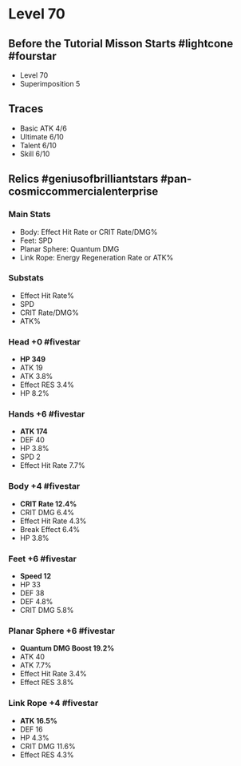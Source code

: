 # Level 70
## Before the Tutorial Misson Starts #lightcone #fourstar 
- Level 70
- Superimposition 5
## Traces
- Basic ATK 4/6
- Ultimate 6/10
- Talent 6/10
- Skill 6/10
## Relics #geniusofbrilliantstars #pan-cosmiccommercialenterprise
### Main Stats
- Body: Effect Hit Rate or CRIT Rate/DMG%
- Feet: SPD
- Planar Sphere: Quantum DMG
- Link Rope: Energy Regeneration Rate or ATK%
### Substats
- Effect Hit Rate%
- SPD
- CRIT Rate/DMG%
- ATK%
### Head +0 #fivestar
- **HP 349**
- ATK 19
- ATK 3.8%
- Effect RES 3.4%
- HP 8.2%
### Hands +6 #fivestar
- **ATK 174**
- DEF 40
- HP 3.8%
- SPD 2
- Effect Hit Rate 7.7%
### Body +4 #fivestar    
- **CRIT Rate 12.4%**
- CRIT DMG 6.4%
- Effect Hit Rate 4.3%
- Break Effect 6.4%
- HP 3.8%
### Feet +6 #fivestar
- **Speed 12**
- HP 33
- DEF 38
- DEF 4.8%
- CRIT DMG 5.8%
### Planar Sphere +6 #fivestar  
- **Quantum DMG Boost 19.2%**
- ATK 40
- ATK 7.7%
- Effect Hit Rate 3.4%
- Effect RES 3.8%
### Link Rope +4 #fivestar 
- **ATK 16.5%**
- DEF 16
- HP 4.3%
- CRIT DMG 11.6%
- Effect RES 4.3%